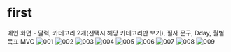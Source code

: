# first
메인 화면 - 달력, 카테고리 2개(선택시 해당 카테고리만 보기), 필사 문구, Dday, 월별 목표
MVC
![001](https://github.com/rosy137/first/assets/128671943/2449a9b8-857d-4175-b808-54e572edc9ea)
![002](https://github.com/rosy137/first/assets/128671943/5341ef67-c4bb-47ce-9aeb-6f858c77842c)
![003](https://github.com/rosy137/first/assets/128671943/cb91758d-0f7a-49bd-a7c2-f957da664d9b)
![004](https://github.com/rosy137/first/assets/128671943/cb068938-8b9e-497c-90d3-a4baaab111d3)
![005](https://github.com/rosy137/first/assets/128671943/fa2f3275-612b-4f74-931e-f895d702640d)
![006](https://github.com/rosy137/first/assets/128671943/d11c3d7b-fd0a-4ccd-92d4-2c18ab13c698)
![007](https://github.com/rosy137/first/assets/128671943/a45440ec-585b-4e12-90d4-456a06a0f922)
![008](https://github.com/rosy137/first/assets/128671943/6be2e9cd-9b16-4d03-a510-b16958d53aae)
![009](https://github.com/rosy137/first/assets/128671943/acb805af-61f1-4b2a-b230-2e84407d518d)
